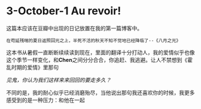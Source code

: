 # 3-October-1 Au revoir!
这篇本应该在豆瓣中出现的日记放置在我的第一篇博客中。

```
在苟延残喘的夏日返照回光之上，半死不活的秋天不知不觉地已经降临了--《八月之光》
```

这本书从暑假一直断断续续读到现在，里面的翻译十分打动人，我的爱情似乎也像这个季节一样变化，和**Chen**之间分分合合，你追赶、我逃避。让人不禁想到《霍乱时期的爱情》里那句

*见鬼，你认为我们这样来来回回的要走多久？*

不同的是，我的耐心似乎已经消磨殆尽，当他说出那句我还喜欢你的时候，我更多感受到的是一种压力：和他在一起